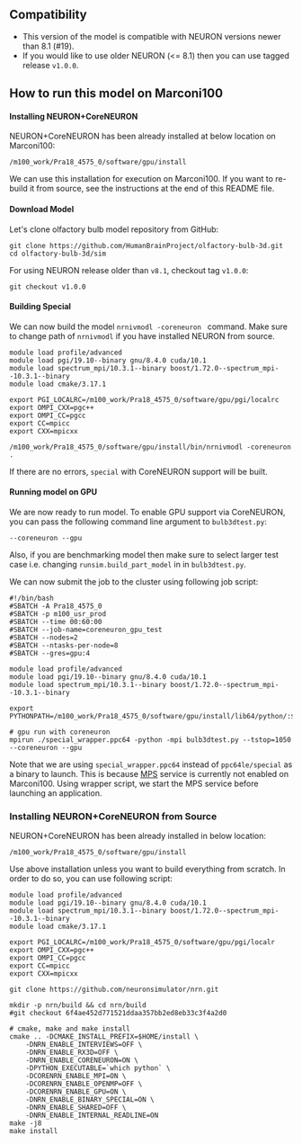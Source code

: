 ## Compatibility

* This version of the model is compatible with NEURON versions newer than 8.1 (#19).
* If you would like to use older NEURON (<= 8.1) then you can use tagged release `v1.0.0`.

## How to run this model on Marconi100

#### Installing NEURON+CoreNEURON

NEURON+CoreNEURON has been already installed at below location on Marconi100:

```
/m100_work/Pra18_4575_0/software/gpu/install
```

We can use this installation for execution on Marconi100. If you want to re-build it from source, see the instructions at the end of this README file.

#### Download Model

Let's clone olfactory bulb model repository from GitHub:

```
git clone https://github.com/HumanBrainProject/olfactory-bulb-3d.git
cd olfactory-bulb-3d/sim
```

For using NEURON release older than `v8.1`, checkout tag `v1.0.0`:

```
git checkout v1.0.0
```


#### Building Special

We can now build the model `nrnivmodl -coreneuron ` command. Make sure to change path of `nrnivmodl` if you have installed NEURON from source.

```
module load profile/advanced
module load pgi/19.10--binary gnu/8.4.0 cuda/10.1
module load spectrum_mpi/10.3.1--binary boost/1.72.0--spectrum_mpi--10.3.1--binary
module load cmake/3.17.1

export PGI_LOCALRC=/m100_work/Pra18_4575_0/software/gpu/pgi/localrc
export OMPI_CXX=pgc++
export OMPI_CC=pgcc
export CC=mpicc
export CXX=mpicxx

/m100_work/Pra18_4575_0/software/gpu/install/bin/nrnivmodl -coreneuron .
```

If there are no errors, `special` with CoreNEURON support will be built.

#### Running model on GPU

We are now ready to run model. To enable GPU support via CoreNEURON, you can pass the following command line argument to `bulb3dtest.py`:

```
--coreneuron --gpu
```

Also, if you are benchmarking model then make sure to select larger test case i.e. changing `runsim.build_part_model` in in `bulb3dtest.py`.

We can now submit the job to the cluster using following job script:

```
#!/bin/bash
#SBATCH -A Pra18_4575_0
#SBATCH -p m100_usr_prod
#SBATCH --time 00:60:00
#SBATCH --job-name=coreneuron_gpu_test
#SBATCH --nodes=2
#SBATCH --ntasks-per-node=8
#SBATCH --gres=gpu:4

module load profile/advanced
module load pgi/19.10--binary gnu/8.4.0 cuda/10.1
module load spectrum_mpi/10.3.1--binary boost/1.72.0--spectrum_mpi--10.3.1--binary

export PYTHONPATH=/m100_work/Pra18_4575_0/software/gpu/install/lib64/python/:$PYTHONPATH

# gpu run with coreneuron
mpirun ./special_wrapper.ppc64 -python -mpi bulb3dtest.py --tstop=1050 --coreneuron --gpu
```

Note that we are using `special_wrapper.ppc64` instead of `ppc64le/special` as a binary to launch. This is because [MPS](https://docs.nvidia.com/deploy/pdf/CUDA_Multi_Process_Service_Overview.pdf) service is currently not enabled on Marconi100. Using wrapper script, we start the MPS service before launching an application.


### Installing NEURON+CoreNEURON from Source

NEURON+CoreNEURON has been already installed in below location:

```
/m100_work/Pra18_4575_0/software/gpu/install
```

Use above installation unless you want to build everything from scratch. In order to do so, you can use following script:

```
module load profile/advanced
module load pgi/19.10--binary gnu/8.4.0 cuda/10.1
module load spectrum_mpi/10.3.1--binary boost/1.72.0--spectrum_mpi--10.3.1--binary
module load cmake/3.17.1

export PGI_LOCALRC=/m100_work/Pra18_4575_0/software/gpu/pgi/localr
export OMPI_CXX=pgc++
export OMPI_CC=pgcc
export CC=mpicc
export CXX=mpicxx

git clone https://github.com/neuronsimulator/nrn.git

mkdir -p nrn/build && cd nrn/build
#git checkout 6f4ae452d771521ddaa357bb2ed8eb33c3f4a2d0

# cmake, make and make install
cmake .. -DCMAKE_INSTALL_PREFIX=$HOME/install \
	-DNRN_ENABLE_INTERVIEWS=OFF \
	-DNRN_ENABLE_RX3D=OFF \
	-DNRN_ENABLE_CORENEURON=ON \
	-DPYTHON_EXECUTABLE=`which python` \
	-DCORENRN_ENABLE_MPI=ON \
	-DCORENRN_ENABLE_OPENMP=OFF \
	-DCORENRN_ENABLE_GPU=ON \
	-DNRN_ENABLE_BINARY_SPECIAL=ON \
	-DNRN_ENABLE_SHARED=OFF \
	-DNRN_ENABLE_INTERNAL_READLINE=ON
make -j8
make install
```
